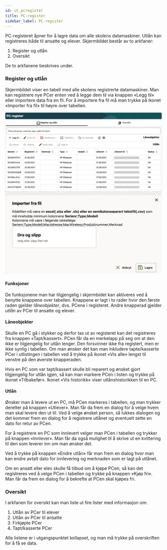 ```yaml
---
id: ut_pcregister
title: PC-register
sidebar_label: PC-register
---
```


PC-registeret åpner for å lagre data om alle skolens datamaskiner. Utlån kan registreres både til ansatte og elever. Skjermbildet består av to arkfaner:

1. Register og utlån
2. Oversikt

De to arkfanene beskrives under.

### Register og utlån
Skjermbildet viser en tabell med alle skolens registrerte datamaskiner. Man kan registrere nye PCer enten ved å legge dem til via knappen «Legg til» eller importere data fra en fil. For å importere fra fil må man trykke på ikonet «Importer fra fil» til høyre over tabellen.

![bilde](/img/utl_pcregister_register_og_utlaan_oversikt.png)
![bilde](/img/utl_pcregister_register_og_utlaan_import_fra_fil.png)

#### Funksjoner

De funksjonene man har tilgjengelig i skjermbidet kan aktiveres ved å benytte knappene over tabellen. Knappene er lagt i to rader hvor den første raden gjelder _låneobjekter_, dvs. PCene i registeret. Andre knapperad gjelder _utlån_ av PCer til ansatte og elever.

#### Låneobjekter

Skulle en PC gå i stykker og derfor tas ut av registeret kan det registreres fra knappen «Tapt/kassert». PCen får da en merkelapp på seg om at den ikke er tilgjengelig for utlån lenger. Den forsvinner ikke fra registert, men er ikke synlig i tabellen. Om man ønsker det kan man inkludere tapte/kasserte PCer i utlistingen i tabellen ved å trykke på ikonet «Vis alle» lengst til venstre på den øverste knapperaden.

Hvis en PC som var tapt/kassert skulle bli reparert og ønsket gjort tilgjengelig for utlån igjen, så kan man markere PCen i listen og trykke på ikonet «Tilbakefør». Ikonet «Vis historikk» viser utlånshistorikken til en PC.

#### Utlån

Ønsker man å levere ut en PC, må PCen markeres i tabellen, og man trykker deretter på knappen «Utlever». Man får da frem en dialog for å velge hvem man skal levere den ut til. Ved å velge ønsket person, så lukkes dialogen og det kommer frem en dialog for å registrere utlånet og eventuelt sette en dato for retur av PCen.

For å registrere en PC som innlevert velger man PCen i tabellen og trykker på knappen «Innlever». Man får da også mulighet til å skrive ut en kvittering til den som leverer inn om man ønsker det.

Ved å trykke på knappen «Endre utlån» får man frem en dialog hvor man kan endre avtalt dato for innlevering og merknaden som er lagt på utlånet.

Om en ansatt eller elev skulle få tilbud om å kjøpe PCen, så kan det registreres ved å velge PCen i tabellen og trykke på knappen «Kjøp fri». Man får da frem en dialog for å bekrefte at PCen skal kjøpes fri.

### Oversikt

I arkfanen for oversikt kan man liste ut fire lister med informasjon om:

1. Utlån av PCer til elever
2. Utlån av PCer til ansatte
3. Firkjøpte PCer
4. Tapt/kasserte PCer

Alle listene er i utgangspunktet kollapset, og man må trykke på overskriften for å få se data.
